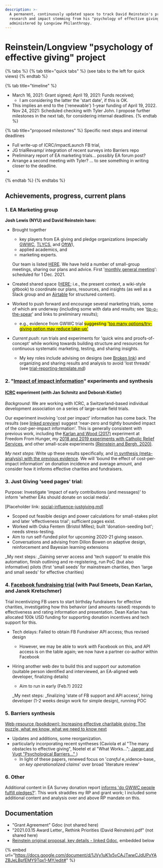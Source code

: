 ```yaml
---
description: >-
  A permanent, continuously updated space to track David Reinstein's progress on
  research and impact stemming from his "psychology of effective giving" grant,
  administered by Longview Philanthropy.
---
```


# Reinstein/Longview "psychology of effective giving" project

{% tabs %}
{% tab title="quick tabs" %}
(see tabs to the left for quick views)
{% endtab %}

{% tab title="timeline" %}
* March 16, 2021: Grant signed; April 19, 2021: Funds received;
  * I am considering the latter the 'start date', if this is OK.&#x20;
* This implies an end to the ('renewable') 1-year funding of April 19, 2022. Nov 24, 2021: Scheduled checking with Tyler John. I propose further milestones in the next tab, for considering internal deadlines.
{% endtab %}

{% tab title="proposed milestones" %}
Specific next steps and internal deadlines&#x20;

* Full write-up of ICRC/impactLaunch FB trial,
* &#x20;JG trialRevamp/ integration of recent surveys into Barriers repo
* Preliminary report of EA marketing trials... possibly EA forum post?
* Arrange a second meeting with Tyler? ... to see something in writing closer to the deadline.
*
{% endtab %}
{% endtabs %}

## Achievements, progress, current plans

### 1. EA Marketing group

**Josh Lewis (NYU) and David Reinstein have:**

*   Brought together

    * key players from EA giving and pledge organizations (especially [GWWC](../contexts-and-environments-for-testing/gwwc/), [TLYCS](../contexts-and-environments-for-testing/tlycs/), and [OftW](../contexts-and-environments-for-testing/one-for-the-world/)),
    * applied academics, and
    * marketing experts.

    Our team is listed [HERE](../organization-and-overview/our-team-and-resources/). We have held a number of small-group meetings, sharing our plans and advice. First '[monthly general meeting](../tip-o-the-spear.md#meeting-agendas)': scheduled for 1 Dec. 2021.
* Created shared space ([HERE](https://app.gitbook.com/o/-MfFk4CTSGwVOPkwnRgx/s/-Mf8cHxdwePMZXRTKnEE/); i.e., the present context, a wiki-style gitbook) to coordinate our plans, resources, and insights (as well as a Slack group and an [Airtable](../organization-and-overview/how-this-gitbook-works/other-tech.md#airtable) for structured content).
* Worked to push forward and encourage several marketing trials, some of which are underway (including some with data and results; see '[tip-o-the-spear](../tip-o-the-spear.md)' and  links to preliminary results);&#x20;
  * e.g., evidence from GWWC trial <mark style="background-color:yellow;">suggesting  '</mark>[<mark style="background-color:yellow;">too many options/try-giving option may reduce take-up'</mark>](../contexts-and-environments-for-testing/gwwc/pledge-page-options-trial.md#basic-results-outcomes)<mark style="background-color:yellow;"></mark>
* _Current push_: run trials and experiments for 'quick wins and proofs-of-concept' while working towards building structure and resources for continuous systematic marketing, testing, and sharing insights.&#x20;
  * My key roles include advising on designs (see [Broken link](broken-reference "mention")) and organizing and sharing results and analysis to avoid 'lost threads' (see [trial-reporting-template.md](../contexts-and-environments-for-testing/trial-reporting-template.md "mention")) &#x20;

### 2. "[Impact of impact information](../contexts-and-environments-for-testing/charities-fundraisers-and-impact-information/)" experiments and synthesis

#### [ICRC](../contexts-and-environments-for-testing/charities-fundraisers-and-impact-information/icrc-quick-overview-+.md) experiment (with Jan Schmitz and Deborah Kistler)

_Background_: We are working with ICRC, a Switzerland-based individual development association on a series of large-scale field trials.

Our experiment involving 'cost per impact' information has come back. The results (see [linked preview](../contexts-and-environments-for-testing/charities-fundraisers-and-impact-information/icrc-quick-overview-+.md)) suggest 'near-zero and tightly bounded impact of the cost-per-impact information'. This is generally consistent with previous work, including the  [Karlan and Wood (2017)](https://www.sciencedirect.com/science/article/abs/pii/S2214804316300490?via%3Dihub) experiment at Freedom From Hunger, my [2018 and 2019 experiments with Catholic Relief Services](https://daaronr.github.io/dualprocess/donor-voice-questions-and-tests.html#comparison-of-posterior-probabilities), and other small-scale experiments [(Reinstein and Bergh, 2020)](https://journals.sagepub.com/doi/full/10.1177/1948550619893968?casa\_token=LHG5-s5teJYAAAAA%3AFpnPvCaoS94ADEvRt772GtOEHyhfSWAbWoboSArW\_WZ13s2AACbD6Ty\_Z07M6UhPqC\_ROWKYV1A).

_My next steps_: Write up these results specifically, and [in synthesis (meta-analysis) with the previous evidence](https://daaronr.github.io/dualprocess/index.html#raises-questions). We will 'bound the effect of cost-per-impact information' on donation incidence and average amount, and consider how it informs effective charities and fundraisers.

### 3. Just Giving 'seed pages' trial:

Purpose: Investigate 'impact of early contributions (and messages)' to inform 'whether EAs should donate on social media'.

\[Placeholder link: [social-influence-justgiving.md](../contexts-and-environments-for-testing/social-influence-justgiving.md "mention")]

* Scoped out feasible design and power calculations for small-stakes pilot and later 'effectiveness trial'; sufficient pages exist.
* Worked with Oska Fentem (Bristol MRes); built 'donation-seeding bot'; needs stress-testing.
* Aim to run self-funded pilot for upcoming 2020-21 giving season.
* Conversations and advising from Dillon Bowen on adaptive design, reinforcement and Bayesian learning extensions

_My next steps: _Gaining server access and 'tech support' to enable this automation, finish outlining and re-registering, run PoC (but also informative) pilots (first 'small seeds' for mainstream charities, then 'large and small seeds' for effective charities)

### 4. [Facebook fundraising trial](reinstein-longview-psychology-of-effective-giving-project.md#4.-facebook-fundraising-trial-with-paul-smeets-dean-karlan-and-janek-kretschmer) (with Paul Smeets, Dean Karlan, and Janek Kretschmer)

Trial incentivizing FB users to start birthday fundraisers for effective charities, investigating how this behavior (and amounts raised) responds to effectiveness and rating information and presentation. Dean Karlan has allocated 100k USD funding for supporting donation incentives and tech support for this.

* Tech delays: Failed to obtain FB Fundraiser API access; thus revised design
  * However, we may be able to work _with_ Facebook on this, and API access is on the table again; we now have a partner co-author within Facebook
*   Hiring another web dev to build this and support our automation (suitable person identified and interviewed, an EA-aligned web developer, finalizing details)

    * Aim to run in early (Feb.?) 2022

    _My next steps: _finalizing 'state of FB support and API access', hiring developer (1-2 weeks design work for simple design), running POC

### 5. Barriers synthesis

[Web-resource (bookdown): Increasing effective charitable giving: The puzzle, what we know, what we need to know next](https://daaronr.github.io/ea\_giving\_barriers/index.html)

* Updates and additions, some reorganization.
* particularly incorporating recent syntheses (Caviola et al "The many obstacles to effective giving", Noetel et al "What Works..."; [Jaeger and Vugt "Psychological Barriers..." ](https://www.sciencedirect.com/science/article/pii/S2352250X21001779) )
  * In light of these papers, renewed focus on '_careful_ e_vidence-base_ _on key operationalized claims_' over broad 'literature review'

### 6. Other

Additional content in EA Survey donation report [informs 'do GWWC people fulfill pledges?](https://rethinkpriorities.github.io/ea\_data\_public/eas\_donations.html#plan-actual)'. This work straddles my RP and grant work; I included some additional content and analysis over and above RP mandate on this.

## Documentation

* "Grant Agreement" Gdoc (not shared here)
* "2021.03.15 Award Letter\_ Rethink Priorities (David Reinstein).pdf" (not shared here)
* [Reinstein original proposal, key details - linked Gdoc](https://docs.google.com/document/d/1JVy1uK1x5vCAJTwwCJdUPvYAZBJeLBpfEMY9Tqx1-MY/edit#), embedded below

{% embed url="https://docs.google.com/document/d/1JVy1uK1x5vCAJTwwCJdUPvYAZBJeLBpfEMY9Tqx1-MY/edit#" %}
